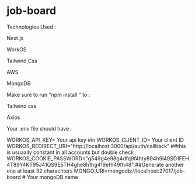 # job-board


Technologies Used : 


Next.js


WorkOS


Tailwind Css


AWS


MongoDB

Make sure to run "npm install " to : 


Tailwind css 


Axios


Your .env file should have : 


WORKOS_API_KEY= Your api key  #in
WORKOS_CLIENT_ID= Your client ID
WORKOS_REDIRECT_URI="http://localhost:3000/api/auth/callback"    ##this is usuaally constant in all accounts but double check
WORKOS_COOKIE_PASSWORD="g549g4e98g4dfq9f4hty894h9l49SD1FEH4T89Y4KT95J41QS9E5TH4ghe8h1hg419efh49fh48"  ##Generate another one at least 32 charachters
MONGO_URI=mongodb://localhost:27017/job-board  # Your mongoDB name


